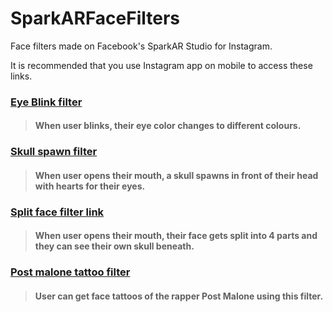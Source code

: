 # SparkARFaceFilters
Face filters made on Facebook's SparkAR Studio for Instagram.

It is recommended that you use Instagram app on mobile to access these links.

### [Eye Blink filter](https://www.instagram.com/ar/3039324392949860/?ch=OWI2ZjdlZGZiZjAwZDdhMThhYWQ5OGM0OWQ3NTk1Mzc%3D)

> #### When user blinks, their eye color changes to different colours.

### [Skull spawn filter](https://www.instagram.com/ar/325122566090428/?ch=MzBhMDFiMzJhOWI4ODYwNTgyYTJmMmJiMDNjZmE0ZDQ%3D)

> #### When user opens their mouth, a skull spawns in front of their head with hearts for their eyes.

### [Split face filter link](https://www.instagram.com/ar/884930952395055/?ch=ZmQ3MTVhNTQwODQ2YzRiN2RlMTljMzgwNmFhODJjNWU%3D)

> #### When user opens their mouth, their face gets split into 4 parts and they can see their own skull beneath.

### [Post malone tattoo filter](https://www.instagram.com/ar/572322030541282/?ch=ZWJlZDlkMzYzMTU1ZTU2ZGJiMTZkZDc4YmRlMDI4ODc%3D)

> #### User can get face tattoos of the rapper Post Malone using this filter.
